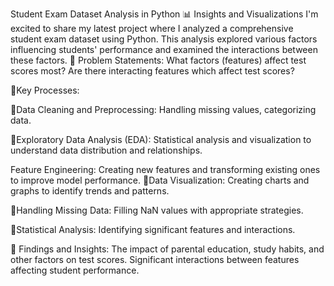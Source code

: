 Student Exam Dataset Analysis in Python
📊 Insights and Visualizations
I'm excited to share my latest project where I analyzed a comprehensive student exam dataset using Python. This analysis explored various factors influencing students' performance and examined the interactions between these factors.
🔸 Problem Statements:
What factors (features) affect test scores most?
Are there interacting features which affect test scores?

🔸Key Processes:

🔸Data Cleaning and Preprocessing: Handling missing values, categorizing data.

🔸Exploratory Data Analysis (EDA): Statistical analysis and visualization to understand data distribution and relationships.

Feature Engineering: Creating new features and transforming existing ones to improve model performance.
🔸Data Visualization: Creating charts and graphs to identify trends and patterns.

🔸Handling Missing Data: Filling NaN values with appropriate strategies.

🔸Statistical Analysis: Identifying significant features and interactions.

 🔸 Findings and Insights:
The impact of parental education, study habits, and other factors on test scores.
Significant interactions between features affecting student performance.
